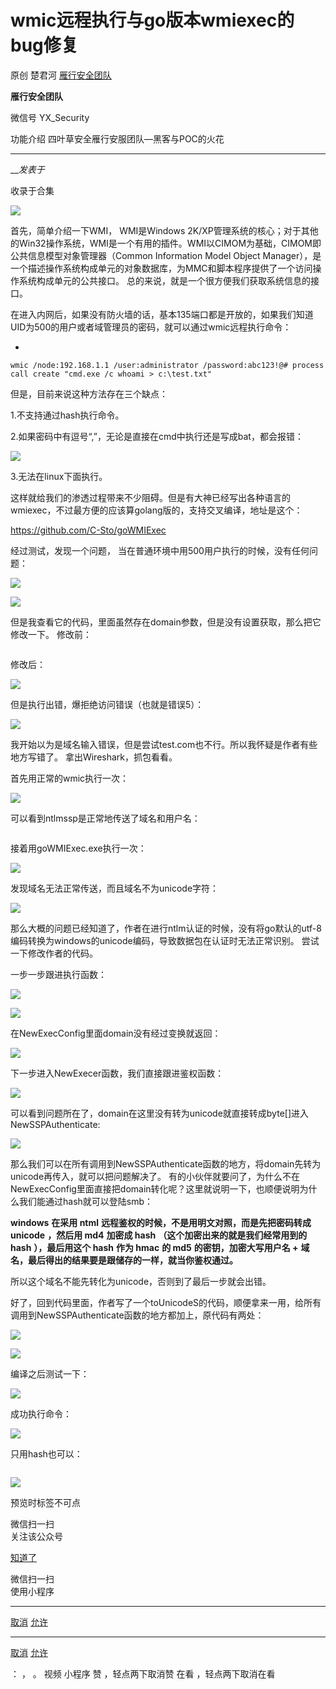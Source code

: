 #  wmic远程执行与go版本wmiexec的bug修复

原创 楚君河  [ 雁行安全团队 ](javascript:void\(0\);)

**雁行安全团队** ![]()

微信号 YX_Security

功能介绍 四叶草安全雁行安服团队—黑客与POC的火花

____

___发表于_

收录于合集

![](http://hk-proxy.gitwarp.com/https://raw.githubusercontent.com/tuchuang9/tc1/refs/heads/main/public/20230621160013.png)  

首先，简单介绍一下WMI， WMI是Windows
2K/XP管理系统的核心；对于其他的Win32操作系统，WMI是一个有用的插件。WMI以CIMOM为基础，CIMOM即公共信息模型对象管理器（Common
Information Model Object
Manager），是一个描述操作系统构成单元的对象数据库，为MMC和脚本程序提供了一个访问操作系统构成单元的公共接口。
总的来说，就是一个很方便我们获取系统信息的接口。

在进入内网后，如果没有防火墙的话，基本135端口都是开放的，如果我们知道UID为500的用户或者域管理员的密码，就可以通过wmic远程执行命令：

  * 

    
    
    wmic /node:192.168.1.1 /user:administrator /password:abc123!@# process call create "cmd.exe /c whoami > c:\test.txt"

但是，目前来说这种方法存在三个缺点：

1.不支持通过hash执行命令。

2.如果密码中有逗号“,”，无论是直接在cmd中执行还是写成bat，都会报错：

![](http://hk-proxy.gitwarp.com/https://raw.githubusercontent.com/tuchuang9/tc1/refs/heads/main/public/20230621160015.png)

3.无法在linux下面执行。

这样就给我们的渗透过程带来不少阻碍。但是有大神已经写出各种语言的wmiexec，不过最方便的应该算golang版的，支持交叉编译，地址是这个：

https://github.com/C-Sto/goWMIExec

经过测试，发现一个问题， 当在普通环境中用500用户执行的时候，没有任何问题：

![](http://hk-proxy.gitwarp.com/https://raw.githubusercontent.com/tuchuang9/tc1/refs/heads/main/public/20230621160016.png)

![](http://hk-proxy.gitwarp.com/https://raw.githubusercontent.com/tuchuang9/tc1/refs/heads/main/public/20230621160017.png)

但是我查看它的代码，里面虽然存在domain参数，但是没有设置获取，那么把它修改一下。 修改前：

![]()

修改后：  

![](http://hk-proxy.gitwarp.com/https://raw.githubusercontent.com/tuchuang9/tc1/refs/heads/main/public/20230621160019.png)

但是执行出错，爆拒绝访问错误（也就是错误5）：

![](http://hk-proxy.gitwarp.com/https://raw.githubusercontent.com/tuchuang9/tc1/refs/heads/main/public/20230621160020.png)

我开始以为是域名输入错误，但是尝试test.com也不行。所以我怀疑是作者有些地方写错了。 拿出Wireshark，抓包看看。

首先用正常的wmic执行一次：

![](http://hk-proxy.gitwarp.com/https://raw.githubusercontent.com/tuchuang9/tc1/refs/heads/main/public/20230621160022.png)

可以看到ntlmssp是正常地传送了域名和用户名：

![]()

接着用goWMIExec.exe执行一次：

![](http://hk-proxy.gitwarp.com/https://raw.githubusercontent.com/tuchuang9/tc1/refs/heads/main/public/20230621160023.png)

发现域名无法正常传送，而且域名不为unicode字符：

![](http://hk-proxy.gitwarp.com/https://raw.githubusercontent.com/tuchuang9/tc1/refs/heads/main/public/20230621160024.png)

那么大概的问题已经知道了，作者在进行ntlm认证的时候，没有将go默认的utf-8编码转换为windows的unicode编码，导致数据包在认证时无法正常识别。
尝试一下修改作者的代码。

一步一步跟进执行函数：  

![](http://hk-proxy.gitwarp.com/https://raw.githubusercontent.com/tuchuang9/tc1/refs/heads/main/public/20230621160025.png)

![](http://hk-proxy.gitwarp.com/https://raw.githubusercontent.com/tuchuang9/tc1/refs/heads/main/public/20230621160026.png)

在NewExecConfig里面domain没有经过变换就返回：

![](http://hk-proxy.gitwarp.com/https://raw.githubusercontent.com/tuchuang9/tc1/refs/heads/main/public/20230621160027.png)

下一步进入NewExecer函数，我们直接跟进鉴权函数：

![](http://hk-proxy.gitwarp.com/https://raw.githubusercontent.com/tuchuang9/tc1/refs/heads/main/public/20230621160028.png)

可以看到问题所在了，domain在这里没有转为unicode就直接转成byte[]进入NewSSPAuthenticate:

![](http://hk-proxy.gitwarp.com/https://raw.githubusercontent.com/tuchuang9/tc1/refs/heads/main/public/20230621160029.png)

那么我们可以在所有调用到NewSSPAuthenticate函数的地方，将domain先转为unicode再传入，就可以把问题解决了。
有的小伙伴就要问了，为什么不在NewExecConfig里面直接把domain转化呢？这里就说明一下，也顺便说明为什么我们能通过hash就可以登陆smb：

 **windows** **在采用 ntml** **远程鉴权的时候，不是用明文对照，而是先把密码转成 unicode** **，然后用 md4**
**加密成 hash** **（这个加密出来的就是我们经常用到的 hash** **），最后用这个 hash** **作为 hmac** **的 md5**
**的密钥，加密大写用户名 +** **域名，最后得出的结果要是跟储存的一样，就当你鉴权通过。**

所以这个域名不能先转化为unicode，否则到了最后一步就会出错。

好了，回到代码里面，作者写了一个toUnicodeS的代码，顺便拿来一用，给所有调用到NewSSPAuthenticate函数的地方都加上，原代码有两处：  

![](http://hk-proxy.gitwarp.com/https://raw.githubusercontent.com/tuchuang9/tc1/refs/heads/main/public/20230621160030.png)

![](http://hk-proxy.gitwarp.com/https://raw.githubusercontent.com/tuchuang9/tc1/refs/heads/main/public/20230621160032.png)

编译之后测试一下：

![](http://hk-proxy.gitwarp.com/https://raw.githubusercontent.com/tuchuang9/tc1/refs/heads/main/public/20230621160038.png)

成功执行命令：

![](http://hk-proxy.gitwarp.com/https://raw.githubusercontent.com/tuchuang9/tc1/refs/heads/main/public/20230621160039.png)

只用hash也可以：

![]()

![](http://hk-proxy.gitwarp.com/https://raw.githubusercontent.com/tuchuang9/tc1/refs/heads/main/public/20230621160040.png)

预览时标签不可点

微信扫一扫  
关注该公众号

[知道了](javascript:;)

微信扫一扫  
使用小程序

****

[取消](javascript:void\(0\);) [允许](javascript:void\(0\);)

****

[取消](javascript:void\(0\);) [允许](javascript:void\(0\);)

： ， 。   视频 小程序 赞 ，轻点两下取消赞 在看 ，轻点两下取消在看

